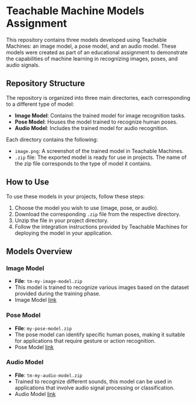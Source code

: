 # Teachable Machine Models Assignment

This repository contains three models developed using Teachable Machines: an image model, a pose model, and an audio model. These models were created as part of an educational assignment to demonstrate the capabilities of machine learning in recognizing images, poses, and audio signals.

## Repository Structure

The repository is organized into three main directories, each corresponding to a different type of model:

- **Image Model**: Contains the trained model for image recognition tasks.
- **Pose Model**: Houses the model trained to recognize human poses.
- **Audio Model**: Includes the trained model for audio recognition.

Each directory contains the following:

- `image.png`: A screenshot of the trained model in Teachable Machines.
- `.zip` file: The exported model is ready for use in projects. The name of the zip file corresponds to the type of model it contains.

## How to Use

To use these models in your projects, follow these steps:

1. Choose the model you wish to use (image, pose, or audio).
2. Download the corresponding `.zip` file from the respective directory.
3. Unzip the file in your project directory.
4. Follow the integration instructions provided by Teachable Machines for deploying the model in your application.

## Models Overview

### Image Model
- **File**: `tm-my-image-model.zip`
- This model is trained to recognize various images based on the dataset provided during the training phase.
- Image Model [link](https://teachablemachine.withgoogle.com/models/t2YF302tb/)

### Pose Model
- **File**: `my-pose-model.zip`
- The pose model can identify specific human poses, making it suitable for applications that require gesture or action recognition.
- Pose Model [link](https://teachablemachine.withgoogle.com/models/DDPO6OZqg/)

### Audio Model
- **File**: `tm-my-audio-model.zip`
- Trained to recognize different sounds, this model can be used in applications that involve audio signal processing or classification.
- Audio Model [link](https://teachablemachine.withgoogle.com/models/qUavKxBlo/)

